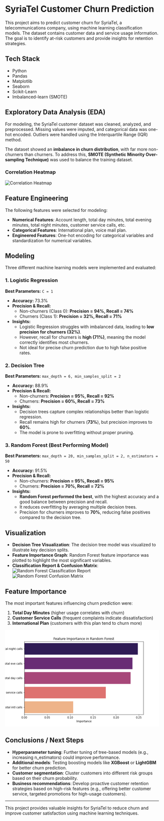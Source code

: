# SyriaTel Customer Churn Prediction

This project aims to predict customer churn for SyriaTel, a telecommunications company, using machine learning classification models. The dataset contains customer data and service usage information. The goal is to identify at-risk customers and provide insights for retention strategies.

## Tech Stack
- Python
- Pandas
- Matplotlib
- Seaborn
- Scikit-Learn
- Imbalanced-learn (SMOTE)

## Exploratory Data Analysis (EDA)

For modeling, the SyriaTel customer dataset was cleaned, analyzed, and preprocessed. Missing values were imputed, and categorical data was one-hot encoded. Outliers were handled using the Interquartile Range (IQR) method.

The dataset showed an **imbalance in churn distribution**, with far more non-churners than churners. To address this, **SMOTE (Synthetic Minority Over-sampling Technique)** was used to balance the training dataset.

### Correlation Heatmap
![Correlation Heatmap](images/correlation_heatmap.png)

## Feature Engineering

The following features were selected for modeling:
- **Numerical Features**: Account length, total day minutes, total evening minutes, total night minutes, customer service calls, etc.
- **Categorical Features**: International plan, voice mail plan.
- **Engineered Features**: One-hot encoding for categorical variables and standardization for numerical variables.

## Modeling

Three different machine learning models were implemented and evaluated:

### 1. Logistic Regression
**Best Parameters:** `C = 1`
- **Accuracy:** 73.3%
- **Precision & Recall:**
  - Non-churners (Class 0): **Precision = 94%, Recall = 74%**
  - Churners (Class 1): **Precision = 32%, Recall = 71%**
- **Insights:**
  - Logistic Regression struggles with imbalanced data, leading to **low precision for churners (32%)**.
  - However, recall for churners is **high (71%)**, meaning the model correctly identifies most churners.
  - Not ideal for precise churn prediction due to high false positive rates.

### 2. Decision Tree
**Best Parameters:** `max_depth = 6, min_samples_split = 2`
- **Accuracy:** 88.9%
- **Precision & Recall:**
  - Non-churners: **Precision = 95%, Recall = 92%**
  - Churners: **Precision = 60%, Recall = 73%**
- **Insights:**
  - Decision trees capture complex relationships better than logistic regression.
  - Recall remains high for churners (**73%**), but precision improves to **60%**.
  - The model is prone to overfitting without proper pruning.

### 3. Random Forest (Best Performing Model)
**Best Parameters:** `max_depth = 20, min_samples_split = 2, n_estimators = 50`
- **Accuracy:** 91.5%
- **Precision & Recall:**
  - Non-churners: **Precision = 95%, Recall = 95%**
  - Churners: **Precision = 70%, Recall = 72%**
- **Insights:**
  - **Random Forest performed the best**, with the highest accuracy and a good balance between precision and recall.
  - It reduces overfitting by averaging multiple decision trees.
  - Precision for churners improves to **70%**, reducing false positives compared to the decision tree.
  
## Visualization
- **Decision Tree Visualization**: The decision tree model was visualized to illustrate key decision splits.
- **Feature Importance Graph**: Random Forest feature importance was plotted to highlight the most significant variables.
- **Classification Report & Confusion Matrix**:
  ![Random Forest Classification Report](images/random_forest_classification_report.png)
  ![Random Forest Confusion Matrix](images/random_forest_confusion_matrix.png)

## Feature Importance
The most important features influencing churn prediction were:
1. **Total Day Minutes** (higher usage correlates with churn)
2. **Customer Service Calls** (frequent complaints indicate dissatisfaction)
3. **International Plan** (customers with this plan tend to churn more)

![Feature Importance](images/feature_importance.png)

## Conclusions / Next Steps
- **Hyperparameter tuning**: Further tuning of tree-based models (e.g., increasing n_estimators) could improve performance.
- **Additional models**: Testing boosting models like **XGBoost** or **LightGBM** for better churn prediction.
- **Customer segmentation**: Cluster customers into different risk groups based on their churn probability.
- **Business recommendations**: Develop proactive customer retention strategies based on high-risk features (e.g., offering better customer service, targeted promotions for high-usage customers).

---
This project provides valuable insights for SyriaTel to reduce churn and improve customer satisfaction using machine learning techniques.
